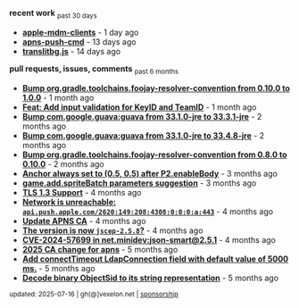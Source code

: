 **recent work** <sub>past 30 days</sub>

  - **[apple-mdm-clients](https://github.com/petarov/apple-mdm-clients)** - 1 day ago
  - **[apns-push-cmd](https://github.com/petarov/apns-push-cmd)** - 13 days ago
  - **[translitbg.js](https://github.com/petarov/translitbg.js)** - 14 days ago

**pull requests, issues, comments** <sub>past 6 months</sub>

  - **[Bump org.gradle.toolchains.foojay-resolver-convention from 0.10.0 to 1.0.0](https://github.com/petarov/apple-mdm-clients/pull/8#issuecomment-2913071243)** - 1 month ago
  - **[Feat: Add input validation for KeyID and TeamID](https://github.com/petarov/apns-push-cmd/pull/14)** - 1 month ago
  - **[Bump com.google.guava:guava from 33.1.0-jre to 33.3.1-jre](https://github.com/petarov/apple-mdm-clients/pull/6#issuecomment-2835049988)** - 2 months ago
  - **[Bump com.google.guava:guava from 33.1.0-jre to 33.4.8-jre](https://github.com/petarov/apple-mdm-clients/pull/3#issuecomment-2834568299)** - 2 months ago
  - **[Bump org.gradle.toolchains.foojay-resolver-convention from 0.8.0 to 0.10.0](https://github.com/petarov/apple-mdm-clients/pull/1#issuecomment-2834560869)** - 2 months ago
  - **[Anchor always set to (0.5, 0.5) after P2.enableBody](https://github.com/phaserjs/phaser/issues/938)** - 3 months ago
  - **[game.add.spriteBatch parameters suggestion](https://github.com/phaserjs/phaser/issues/1000)** - 3 months ago
  - **[TLS 1.3 Support](https://github.com/eclipse-vertx/vert.x/issues/2729#issuecomment-2701144322)** - 4 months ago
  - **[Network is unreachable: `api.push.apple.com/2620:149:208:4308:0:0:0:a:443`](https://github.com/jchambers/pushy/issues/1044#issuecomment-2698360200)** - 4 months ago
  - **[Update APNS CA](https://github.com/petarov/apns-push-cmd/issues/11)** - 4 months ago
  - **[The version is now `jscep-2.5.8`?](https://github.com/seize-the-dave/jscep/issues/364)** - 4 months ago
  - **[CVE-2024-57699 in net.minidev:json-smart@2.5.1](https://github.com/AzureAD/microsoft-authentication-library-for-java/issues/908#issuecomment-2666788607)** - 4 months ago
  - **[2025 CA change for apns](https://github.com/jchambers/pushy/issues/1098#issuecomment-2642780976)** - 5 months ago
  - **[Add connectTimeout LdapConnection field with default value of 5000 ms.](https://github.com/fengtan/ldap-explorer/pull/63)** - 5 months ago
  - **[Decode binary ObjectSid to its string representation](https://github.com/fengtan/ldap-explorer/pull/62)** - 5 months ago

<sub>updated: 2025-07-16 | gh(@]vexelon.net | [sponsorship](https://liberapay.com/petarov)</sub>